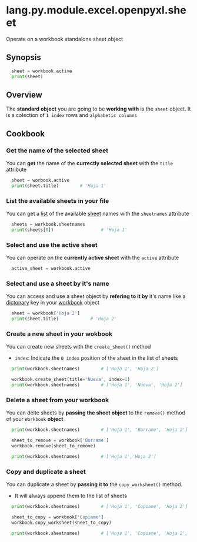 # lang.py.module.excel.openpyxl.sheet

Operate on a workbook standalone sheet object

## Synopsis

```py
  sheet = workbook.active
  print(sheet)
```

## Overview

The **standard object** you are going to be **working with** is the `sheet`
object. It is a colection of `1 index` rows and `alphabetic columns`

## Cookbook

### Get the name of the selected sheet

You can **get** the name of the **currectly selected sheet** with the `title`
attribute

```py
  sheet = worbook.active
  print(sheet.title)        # 'Hoja 1'
```

### List the available sheets in your file

You can get a [list](./7cxo.md) of the available [sheet](./tmox.md) names with
the `sheetnames` attribute

```py
  sheets = workbook.sheetnames
  print(sheets[0])                  # 'Hoja 1'
```

### Select and use the active sheet

You can operate on the **currently active sheet** with the `active` attribute

```py
  active_sheet = workbook.active
```

### Select and use a sheet by it's name

You can access and use a sheet object by **refering to it by** it's name like a
[dictonary](./0loj.md) key in your [workbook](./kz9z.md) object

```py
  sheet = workbook['Hoja 2']
  print(sheet.title)            # 'Hoja 2'
```

### Create a new sheet in your wokbook

You can create new sheets with the `create_sheet()` method

- `index`: Indicate the `0 index` position of the sheet in the list of sheets

```py
  print(workbook.sheetnames)        # ['Hoja 1', 'Hoja 2']

  workbook.create_sheet(title='Nueva', index=1)
  print(workbook.sheetnames)        # ['Hoja 1', 'Nueva', 'Hoja 2']
```

### Delete a sheet from your workbook

You can delte sheets by **passing the sheet object** to the `remove()` method
of your `Workbook` **object**

```py
  print(workbook.sheetnames)        # ['Hoja 1', 'Borrame', 'Hoja 2']

  sheet_to_remove = workbook['Borrame']
  workbook.remove(sheet_to_remove)

  print(workbook.sheetnames)        # ['Hoja 1','Hoja 2']
```

### Copy and duplicate a sheet

You can duplicate a sheet by **passing it to** the `copy_worksheet()` method.

- It will always append them to the list of sheets

```py
  print(workbook.sheetnames)        # ['Hoja 1', 'Copiame', 'Hoja 2']

  sheet_to_copy = workbook['Copiame']
  workbook.copy_worksheet(sheet_to_copy)

  print(workbook.sheetnames)        # ['Hoja 1', 'Copiame', 'Hoja 2', 'Copiame']
```
